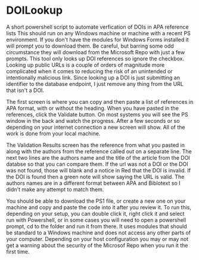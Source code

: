 # DOILookup
A short powershell script to automate verfication of DOIs in APA reference lists
This should run on any Windows machine or machine with a recent PS environment. If you don't have the modules for Windows Forms installed it will prompt you to download them. Be careful, but barring some odd circumstance they will download from the Microsoft Repo with just a few prompts.  This tool only looks up DOI references so ignore the checkbox. Looking up public URLs is a couple of orders of magnitude more complicated when it comes to reducing the risk of an unintended or intentionally malicious link. Since looking up a DOI is just submitting an identifier to the database endpoint, I just remove any thing from the URL that isn't a DOI.

The first screen is where you can copy and then paste a list of references in APA format, with or without the heading. When you have pasted in the references, click the Validate button. On most systems you will see the PS window in the back and watch the progress. After a few seconds or so depending on your internet connection a new screen will show. All of the work is done from your local machine. 

The Validation Results screen has the reference from what you pasted in along with the authors from the reference called out on a separate line. The next two lines are the authors name and the title of the article from the DOI databse so that you can compare them. If the url was not a DOI or the DOI was not found, those will blank and a notice in Red that the DOI is invalid. If the DOI is found then a green note will show saying the URL is valid. The authors names are in a different format between APA and Biblotext so I didn't make any attempt to match them.

You should be able to download the PS1 file, or create a new one on your machine and copy and paste the code into it after you review it. To run this, depending on your setup, you can double click it, right click it and select run with Powershell, or in some cases you will need to open a powershell prompt, cd to the folder and run it from there. It uses modules that should be standard to a Windows machine and does not access any other parts of your computer. Depending on your host configuration you may or may not get a warning about the security of the Microsof Repo when you run it the first time.
